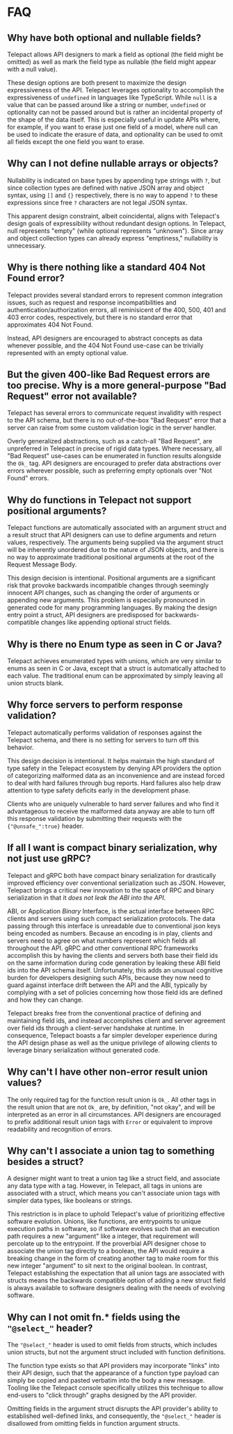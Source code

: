 # FAQ

## Why have both optional and nullable fields?

Telepact allows API designers to mark a field as optional (the field might be
omitted) as well as mark the field type as nullable (the field might appear with
a null value).

These design options are both present to maximize the design expressiveness of
the API. Telepact leverages optionality to accomplish the expressiveness of
`undefined` in languages like TypeScript. While `null` is a value that can be
passed around like a string or number, `undefined` or optionality can not be
passed around but is rather an incidental property of the shape of the data
itself. This is especially useful in update APIs where, for example, if you want
to erase just one field of a model, where null can be used to indicate the
erasure of data, and optionality can be used to omit all fields except the one
field you want to erase.

## Why can I not define nullable arrays or objects?

Nullability is indicated on base types by appending type strings with `?`, but
since collection types are defined with native JSON array and object syntax,
using `[]` and `{}` respectively, there is no way to append `?` to these
expressions since free `?` characters are not legal JSON syntax.

This apparent design constraint, albeit coincidental, aligns with Telepact's
design goals of expressibility without redundant design options. In Telepact,
null represents "empty" (while optional represents "unknown"). Since array and
object collection types can already express "emptiness," nullability is
unnecessary.

## Why is there nothing like a standard 404 Not Found error?

Telepact provides several standard errors to represent common integration
issues, such as request and response incompatibilities and
authentication/authorization errors, all reminisicent of the 400, 500, 401 and
403 error codes, respectively, but there is no standard error that approximates
404 Not Found.

Instead, API designers are encouraged to abstract concepts as data whenever
possible, and the 404 Not Found use-case can be trivially represented with an
empty optional value.

## But the given 400-like Bad Request errors are too precise. Why is a more general-purpose "Bad Request" error not available?

Telepact has several errors to communicate request invalidity with respect to
the API schema, but there is no out-of-the-box "Bad Request" error that a server
can raise from some custom validation logic in the server handler.

Overly generalized abstractions, such as a catch-all "Bad Request", are
unpreferred in Telepact in precise of rigid data types. Where necessary, all
"Bad Request" use-cases can be enumerated in function results alongside the
`Ok_` tag. API designers are encouraged to prefer data abstractions over errors
wherever possible, such as preferring empty optionals over "Not Found" errors.

## Why do functions in Telepact not support positional arguments?

Telepact functions are automatically associated with an argument struct and a
result struct that API designers can use to define arguments and return values,
respectively. The arguments being supplied via the argument struct will be
inherently unordered due to the nature of JSON objects, and there is no way to
approximate traditional positional arguments at the root of the Request Message
Body.

This design decision is intentional. Positional arguments are a significant risk
that provoke backwards incompatible changes through seemingly innocent API
changes, such as changing the order of arguments or appending new arguments.
This problem is especially pronounced in generated code for many programming
languages. By making the design entry point a struct, API designers are
predisposed for backwards-compatible changes like appending optional struct
fields.

## Why is there no Enum type as seen in C or Java?

Telepact achieves enumerated types with unions, which are very similar to enums
as seen in C or Java, except that a struct is automatically attached to each
value. The traditional enum can be approximated by simply leaving all union
structs blank.

## Why force servers to perform response validation?

Telepact automatically performs validation of responses against the Telepact
schema, and there is no setting for servers to turn off this behavior.

This design decision is intentional. It helps maintain the high standard of type
safety in the Telepact ecosystem by denying API providers the option of
categorizing malformed data as an inconvenience and are instead forced to deal
with hard failures through bug reports. Hard failures also help draw attention
to type safety deficits early in the development phase.

Clients who are uniquely vulnerable to hard server failures and who find it
advantageous to receive the malformed data anyway are able to turn off this
response validation by submitting their requests with the `{"@unsafe_":true}`
header.

## If all I want is compact binary serialization, why not just use gRPC?

Telepact and gRPC both have compact binary serialization for drastically
improved efficiency over conventional serialization such as JSON. However,
Telepact brings a critical new innovation to the space of RPC and binary
serialization in that it _does not leak the ABI into the API_.

ABI, or Application _Binary_ Interface, is the actual interface between RPC
clients and servers using such compact serialization protocols. The data passing
through this interface is unreadable due to conventional json keys being encoded
as numbers. Because an encoding is in play, clients and servers need to agree on
what numbers represent which fields all throughout the API. gRPC and other
conventional RPC frameworks accomplish this by having the clients and servers
both base their field ids on the same information during code generation by
leaking these ABI field ids into the API schema itself. Unfortunately, this adds
an unusual cognitive burden for developers designing such APIs, because they now
need to guard against interface drift between the API and the ABI, typically by
complying with a set of policies concerning how those field ids are defined and
how they can change.

Telepact breaks free from the conventional practice of defining and maintaining
field ids, and instead accomplishes client and server agreement over field ids
through a client-server handshake at runtime. In consequence, Telepact boasts a
far simpler developer experience during the API design phase as well as the
unique privilege of allowing clients to leverage binary serialization without
generated code.

## Why can't I have other non-error result union values?

The only required tag for the function result union is `Ok_`. All other tags in
the result union that are not `Ok_` are, by definition, "not okay", and will be
interpreted as an error in all circumstances. API designers are encouraged to
prefix additional result union tags with `Error` or equivalent to improve
readability and recognition of errors.

## Why can't I associate a union tag to something besides a struct?

A designer might want to treat a union tag like a struct field, and associate
any data type with a tag. However, in Telepact, all tags in unions are
associated with a struct, which means you can't associate union tags with
simpler data types, like booleans or strings.

This restriction is in place to uphold Telepact's value of prioritizing
effective software evolution. Unions, like functions, are entrypoints to unique
execution paths in software, so if software evolves such that an execution path
requires a new "argument" like a integer, that requirement will percolate up to
the entrypoint. If the proverbial API designer chose to associate the union tag
directly to a boolean, the API would require a breaking change in the form of
creating another tag to make room for this new integer "argument" to sit next to
the original boolean. In contrast, Telepact establishing the expectation that
all union tags are associated with structs means the backwards compatible option
of adding a new struct field is always available to software designers dealing
with the needs of evolving software.

## Why can I not omit fn.\* fields using the `"@select_"` header?

The `"@select_"` header is used to omit fields from structs, which includes
union structs, but not the argument struct included with function definitions.

The function type exists so that API providers may incorporate "links" into
their API design, such that the appearance of a function type payload can simply
be copied and pasted verbatim into the body a new message. Tooling like the
Telepact console specifically utilizes this technique to allow end-users to
"click through" graphs designed by the API provider.

Omitting fields in the argument struct disrupts the API provider's ability to
established well-defined links, and consequently, the `"@select_"` header is
disallowed from omitting fields in function argument structs.
